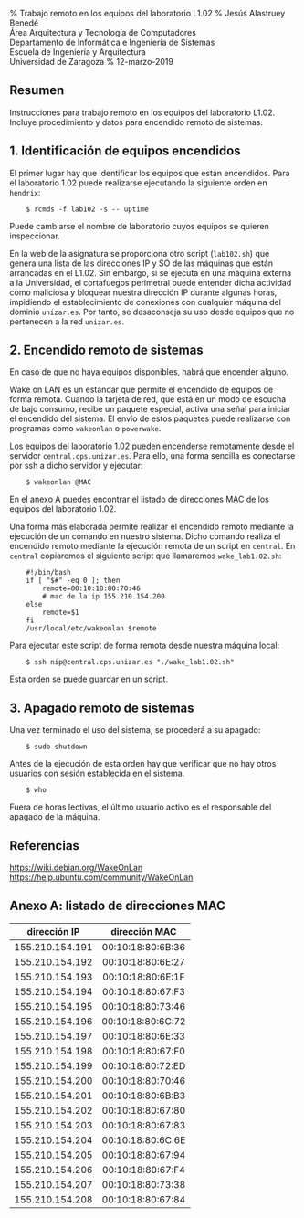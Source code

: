 % Trabajo remoto en los equipos del laboratorio L1.02 
% Jesús Alastruey Benedé  
  Área Arquitectura y Tecnología de Computadores  
  Departamento de Informática e Ingeniería de Sistemas  
  Escuela de Ingeniería y Arquitectura  
  Universidad de Zaragoza
% 12-marzo-2019


## Resumen

Instrucciones para trabajo remoto en los equipos del laboratorio L1.02.
Incluye procedimiento y datos para encendido remoto de sistemas.

## 1. Identificación de equipos encendidos

El primer lugar hay que identificar los equipos que están encendidos.
Para el laboratorio 1.02 puede realizarse ejecutando la siguiente orden en `hendrix`:

        $ rcmds -f lab102 -s -- uptime

Puede cambiarse el nombre de laboratorio cuyos equipos se quieren inspeccionar.

En la web de la asignatura se proporciona otro script (`lab102.sh`) que genera una lista
de las direcciones IP y SO de las máquinas que están arrancadas en el L1.02.
Sin embargo, si se ejecuta en una máquina externa a la Universidad, el cortafuegos
perimetral puede entender dicha actividad como maliciosa y bloquear nuestra dirección IP
durante algunas horas, impidiendo el establecimiento de conexiones con cualquier máquina del dominio `unizar.es`. 
Por tanto, se desaconseja su uso desde equipos que no pertenecen a la red `unizar.es`.


## 2. Encendido remoto de sistemas

En caso de que no haya equipos disponibles, habrá que encender alguno.

Wake on LAN es un estándar que permite el encendido de equipos de forma remota.
Cuando la tarjeta de red, que está en un modo de escucha de bajo consumo, 
recibe un paquete especial, activa una señal para iniciar el encendido del sistema.
El envío de estos paquetes puede realizarse con programas como `wakeonlan` o `powerwake`.

Los equipos del laboratorio 1.02 pueden encenderse remotamente desde el servidor `central.cps.unizar.es`.
Para ello, una forma sencilla es conectarse por ssh a dicho servidor y ejecutar:

        $ wakeonlan @MAC

En el anexo A puedes encontrar el listado de direcciones MAC de los equipos del laboratorio 1.02.

Una forma más elaborada permite realizar el encendido remoto mediante la ejecución de un comando en nuestro sistema.
Dicho comando realiza el encendido remoto mediante la ejecución remota de un script en `central`.
En `central` copiaremos el siguiente script que llamaremos `wake_lab1.02.sh`:

        #!/bin/bash
        if [ "$#" -eq 0 ]; then
            remote=00:10:18:80:70:46
            # mac de la ip 155.210.154.200
        else
            remote=$1
        fi
        /usr/local/etc/wakeonlan $remote

Para ejecutar este script de forma remota desde nuestra máquina local:

        $ ssh nip@central.cps.unizar.es "./wake_lab1.02.sh"

Esta orden se puede guardar en un script.


## 3. Apagado remoto de sistemas

Una vez terminado el uso del sistema, se procederá a su apagado:

        $ sudo shutdown

Antes de la ejecución de esta orden hay que verificar que no hay otros usuarios con sesión establecida en el sistema.

        $ who
    
Fuera de horas lectivas, el último usuario activo es el responsable del apagado de la máquina.


## Referencias

<https://wiki.debian.org/WakeOnLan>
<https://help.ubuntu.com/community/WakeOnLan>


## Anexo A: listado de direcciones MAC

| dirección IP    |   dirección MAC   |
|:---------------:|:-----------------:|
| 155.210.154.191 | 00:10:18:80:6B:36 |
| 155.210.154.192 | 00:10:18:80:6E:27 |
| 155.210.154.193 | 00:10:18:80:6E:1F |
| 155.210.154.194 | 00:10:18:80:67:F3 |
| 155.210.154.195 | 00:10:18:80:73:46 |
| 155.210.154.196 | 00:10:18:80:6C:72 | 
| 155.210.154.197 | 00:10:18:80:6E:33 |
| 155.210.154.198 | 00:10:18:80:67:F0 |
| 155.210.154.199 | 00:10:18:80:72:ED | 
| 155.210.154.200 | 00:10:18:80:70:46 |
| 155.210.154.201 | 00:10:18:80:6B:B3 |
| 155.210.154.202 | 00:10:18:80:67:80 |
| 155.210.154.203 | 00:10:18:80:67:83 |
| 155.210.154.204 | 00:10:18:80:6C:6E |
| 155.210.154.205 | 00:10:18:80:67:94 |
| 155.210.154.206 | 00:10:18:80:67:F4 |
| 155.210.154.207 | 00:10:18:80:73:38 |
| 155.210.154.208 | 00:10:18:80:67:84 |



